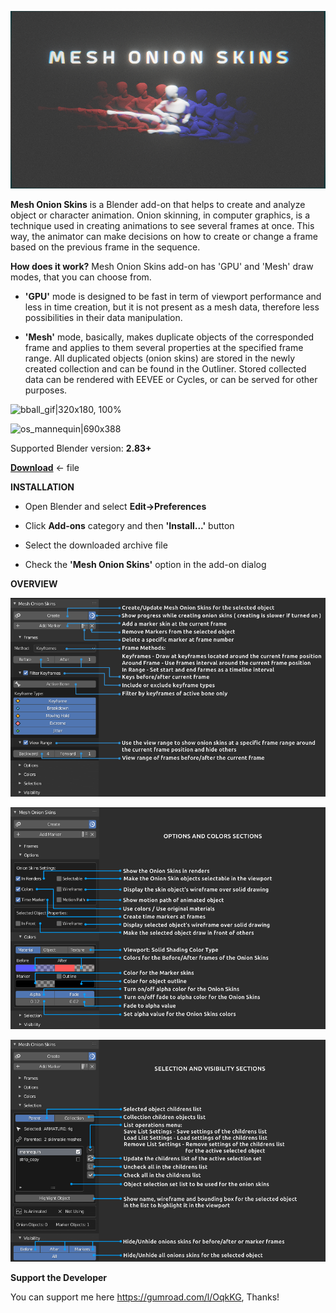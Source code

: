 ![MESH ONION SKINS540|690x388](images/MESH_ONION_SKINS540.png)

**Mesh Onion Skins**  is a Blender add-on that helps to create and analyze object or character animation. Onion skinning, in computer graphics, is a technique used in creating animations to see several frames at once. This way, the animator can make decisions on how to create or change a frame based on the previous frame in the sequence.

**How does it work?** Mesh Onion Skins add-on has 'GPU' and 'Mesh' draw modes, that you can choose from.

- **'GPU'** mode is designed to be fast in term of viewport performance and less in time creation, but it is not present as a mesh data, therefore less possibilities in their data manipulation.

- **'Mesh'** mode, basically, makes duplicate objects of the corresponded frame and applies to them several properties at the specified frame range. All duplicated objects (onion skins) are stored in the newly created collection and can be found in the Outliner. Stored collected data can be rendered with EEVEE or Cycles, or can be served for other purposes.

![bball_gif|320x180, 100%](images/bball_gif.gif) 

![os_mannequin|690x388](images/os_mannequin540.gif) 

Supported Blender version: **2.83+**

[**Download**](https://github.com/tingjoybits/Mesh_Onion_Skins/releases/download/1.0.1/Mesh_Onion_Skins101.zip) <- file

**INSTALLATION**
- Open Blender and select **Edit->Preferences**

- Click **Add-ons**  category and then **'Install...'**  button

- Select the downloaded archive file

- Check the **'Mesh Onion Skins'**  option in the add-on dialog

**OVERVIEW**

![FramesKeyframes_lin|690x436](images/FramesKeyframes_lin.png) 

![OptionsColors_lin|690x485](images/OptionsColors_lin.png) 

![SelectionVisibility_lin|690x486](images/SelectionVisibility_lin.png)

**Support the Developer**

You can support me here https://gumroad.com/l/OqkKG, Thanks!
